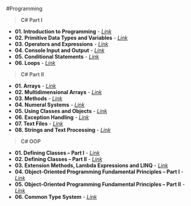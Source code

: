 #Programming

>**C# Part I**
* **01. Introduction to Programming** - [*Link*](https://github.com/BorislavIvanov/Telerik_Academy/tree/master/01.%20Programming/01.%20C%23%20Part%20I/01.%20Introduction%20to%20Programming)
* **02. Primitive Data Types and Variables** - [*Link*](https://github.com/BorislavIvanov/Telerik_Academy/tree/master/01.%20Programming/01.%20C%23%20Part%20I/02.%20Primitive%20Data%20Types%20and%20Variables)
* **03. Operators and Expressions** - [*Link*](https://github.com/BorislavIvanov/Telerik_Academy/tree/master/01.%20Programming/01.%20C%23%20Part%20I/03.%20Operators%20and%20Expressions)
* **04. Console Input and Output** - [*Link*](https://github.com/BorislavIvanov/Telerik_Academy/tree/master/01.%20Programming/01.%20C%23%20Part%20I/04.%20Console%20Input%20and%20Output)
* **05. Conditional Statements** - [*Link*](https://github.com/BorislavIvanov/Telerik_Academy/tree/master/01.%20Programming/01.%20C%23%20Part%20I/05.%20Conditional%20Statements)
* **06. Loops** - [*Link*](https://github.com/BorislavIvanov/Telerik_Academy/tree/master/01.%20Programming/01.%20C%23%20Part%20I/06.%20Loops)

>**C# Part II**
* **01. Arrays** - [*Link*](https://github.com/BorislavIvanov/Telerik_Academy/tree/master/01.%20Programming/02.%20C%23%20Part%20II/01.%20Arrays)
* **02. Multidimensional Arrays** - [*Link*](https://github.com/BorislavIvanov/Telerik_Academy/tree/master/01.%20Programming/02.%20C%23%20Part%20II/02.%20Multidimensional%20Arrays)
* **03. Methods** - [*Link*](https://github.com/BorislavIvanov/Telerik_Academy/tree/master/01.%20Programming/02.%20C%23%20Part%20II/03.%20Methods)
* **04. Numeral Systems** - [*Link*](https://github.com/BorislavIvanov/Telerik_Academy/tree/master/01.%20Programming/02.%20C%23%20Part%20II/04.%20Numeral%20Systems)
* **05. Using Classes and Objects** - [*Link*](https://github.com/BorislavIvanov/Telerik_Academy/tree/master/01.%20Programming/02.%20C%23%20Part%20II/05.%20Using%20Classes%20and%20Objects)
* **06. Exception Handling** - [*Link*](https://github.com/BorislavIvanov/Telerik_Academy/tree/master/01.%20Programming/02.%20C%23%20Part%20II/06.%20Exception%20Handling)
* **07. Text Files** - [*Link*](https://github.com/BorislavIvanov/Telerik_Academy/tree/master/01.%20Programming/02.%20C%23%20Part%20II/07.%20Text%20Files)
* **08. Strings and Text Processing** - [*Link*](https://github.com/BorislavIvanov/Telerik_Academy/tree/master/01.%20Programming/02.%20C%23%20Part%20II/08.%20Strings%20and%20Text%20Processing)

>**C# OOP**
* **01. Defining Classes – Part I** - [*Link*](https://github.com/BorislavIvanov/Telerik_Academy/tree/master/01.%20Programming/03.%20C%23%20OOP/01.%20Defining%20Classes%20%E2%80%93%20Part%20I)
* **02. Defining Classes – Part II** - [*Link*](https://github.com/BorislavIvanov/Telerik_Academy/tree/master/01.%20Programming/03.%20C%23%20OOP/02.%20Defining%20Classes%20%E2%80%93%20Part%20II)
* **03. Extension Methods, Lambda Expressions and LINQ** - [*Link*](https://github.com/BorislavIvanov/Telerik_Academy/tree/master/01.%20Programming/03.%20C%23%20OOP/03.%20Extension%20Methods%2C%20Lambda%20Expressions%20and%20LINQ)
* **04. Object-Oriented Programming Fundamental Principles – Part I** - [*Link*](https://github.com/BorislavIvanov/Telerik_Academy/tree/master/01.%20Programming/03.%20C%23%20OOP/04.%20Object-Oriented%20Programming%20Fundamental%20Principles%20%E2%80%93%20Part%20I)
* **05. Object-Oriented Programming Fundamental Principles – Part II** - [*Link*](https://github.com/BorislavIvanov/Telerik_Academy/tree/master/01.%20Programming/03.%20C%23%20OOP/05.%20Object-Oriented%20Programming%20Fundamental%20Principles%20%E2%80%93%20Part%20II)
* **06. Common Type System** - [*Link*](https://github.com/BorislavIvanov/Telerik_Academy/tree/master/01.%20Programming/03.%20C%23%20OOP/06.%20Common%20Type%20System)
